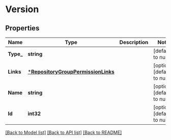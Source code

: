 # Version

## Properties
Name | Type | Description | Notes
------------ | ------------- | ------------- | -------------
**Type_** | **string** |  | [default to null]
**Links** | [***RepositoryGroupPermissionLinks**](repository_group_permission_links.md) |  | [optional] [default to null]
**Name** | **string** |  | [optional] [default to null]
**Id** | **int32** |  | [optional] [default to null]

[[Back to Model list]](../README.md#documentation-for-models) [[Back to API list]](../README.md#documentation-for-api-endpoints) [[Back to README]](../README.md)

